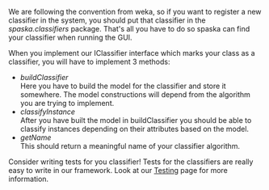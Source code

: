 [Testing]: classifiers_tests.html
We are following the convention from weka, so if you want to register a new classifier in the system, you should put that classifier in the *spaska.classifiers* package. That's all you have to do so spaska can find your classifier when running the GUI.

When you implement our IClassifier interface which marks your class as a classifier, you will have to implement 3 methods:

* *buildClassifier*<br/>
    Here you have to build the model for the classifier and store it somewhere. The model constructions will depend from the algorithm you are trying to implement.
* *classifyInstance* <br/>
    After you have built the model in buildClassifier you should be able to classify instances depending on their attributes based on the model.
* *getName* <br/>
    This should return a meaningful name of your classifier algorithm.

Consider writing tests for you classifier! Tests for the classifiers are really easy to write in our framework. Look at our [Testing] page for more information.
